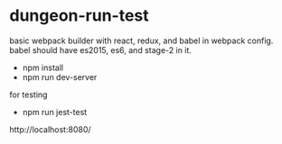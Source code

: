 # dungeon-run-test
basic webpack builder with react, redux, and babel in webpack config.  babel should have es2015, es6, and stage-2 in it.

- npm install
- npm run dev-server

for testing
- npm run jest-test

http://localhost:8080/

